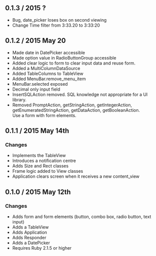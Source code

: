 ## 0.1.3 / 2015 ?

 * Bug, date_picker loses box on second viewing
 * Change Time filter from 3:33.20 to 3:33:20

## 0.1.2 / 2015 May 20

 * Made date in DatePicker accessible
 * Made option value in RadioButtonGroup accessible
 * Added clear logic to form to clear input data and reuse form.
 * Added a MultiColumnDataSource
 * Added TableColumns to TableView
 * Added MenuBar.remove_menu_item
 * MenuBar.selected exposed
 * Decimal only input field
 * InsertSQLAction removed.  SQL knowledge not appropriate for a UI library.
 * Removed PromptAction, getStringAction, getIntegerAction, 
   getEnumeratedStringAction, getDataAction, getBooleanAction.  
   Use a form with form elements. 

## 0.1.1 / 2015 May 14th

### Changes
  * Implements the TableView 
  * Introduces a notification centre
  * Adds Size and Rect classes
  * Frame logic added to View classes
  * Application clears screen when it receives a new content_view

## 0.1.0 / 2015 May 12th

### Changes
  * Adds form and form elements (button, combo box, radio button, text input)
  * Adds a TableView
  * Adds Application
  * Adds Responder
  * Adds a DatePicker
  * Requires Ruby 2.1.5 or higher
